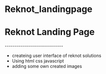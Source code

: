 # Reknot_landingpage

<h1>Reknot Landing Page</h1>
-----------------------------
<ul>
  <li>createing user interface of reknot solutions</li>
  <li>Using html css javascript </li>
  <li>adding some own created images</li>
  </ul>
